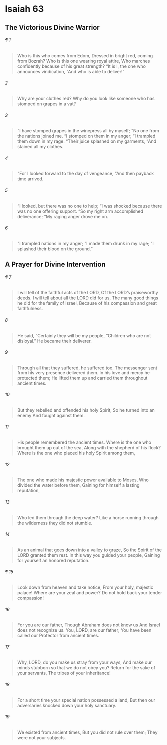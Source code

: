 # Isaiah 63
## The Victorious Divine Warrior
###### ¶ 1
> Who is this who comes from Edom,
> Dressed in bright red, coming from Bozrah?
> Who is this one wearing royal attire,
> Who marches confidently because of his great strength?
> “It is I, the one who announces vindication,
> “And who is able to deliver!”
###### 2
> Why are your clothes red?
> Why do you look like someone who has stomped on grapes in a vat?
###### 3
> “I have stomped grapes in the winepress all by myself;
> “No one from the nations joined me.
> “I stomped on them in my anger;
> “I trampled them down in my rage.
> “Their juice splashed on my garments,
> “And stained all my clothes.
###### 4
> “For I looked forward to the day of vengeance,
> “And then payback time arrived.
###### 5
> “I looked, but there was no one to help;
> “I was shocked because there was no one offering support.
> “So my right arm accomplished deliverance;
> “My raging anger drove me on.
###### 6
> “I trampled nations in my anger;
> “I made them drunk in my rage;
> “I splashed their blood on the ground.”
## A Prayer for Divine Intervention
###### ¶ 7
> I will tell of the faithful acts of the LORD,
> Of the LORD’s praiseworthy deeds.
> I will tell about all the LORD did for us,
> The many good things he did for the family of Israel,
> Because of his compassion and great faithfulness.
###### 8
> He said, “Certainly they will be my people,
> “Children who are not disloyal.”
> He became their deliverer.
###### 9
> Through all that they suffered, he suffered too.
> The messenger sent from his very presence delivered them.
> In his love and mercy he protected them;
> He lifted them up and carried them throughout ancient times.
###### 10
> But they rebelled and offended his holy Spirit,
> So he turned into an enemy
> And fought against them.
###### 11
> His people remembered the ancient times.
> Where is the one who brought them up out of the sea,
> Along with the shepherd of his flock?
> Where is the one who placed his holy Spirit among them,
###### 12
> The one who made his majestic power available to Moses,
> Who divided the water before them,
> Gaining for himself a lasting reputation,
###### 13
> Who led them through the deep water?
> Like a horse running through the wilderness they did not stumble.
###### 14
> As an animal that goes down into a valley to graze,
> So the Spirit of the LORD granted them rest.
> In this way you guided your people,
> Gaining for yourself an honored reputation.
###### ¶ 15
> Look down from heaven and take notice,
> From your holy, majestic palace!
> Where are your zeal and power?
> Do not hold back your tender compassion!
###### 16
> For you are our father,
> Though Abraham does not know us
> And Israel does not recognize us.
> You, LORD, are our father;
> You have been called our Protector from ancient times.
###### 17
> Why, LORD, do you make us stray from your ways,
> And make our minds stubborn so that we do not obey you?
> Return for the sake of your servants,
> The tribes of your inheritance!
###### 18
> For a short time your special nation possessed a land,
> But then our adversaries knocked down your holy sanctuary.
###### 19
> We existed from ancient times,
> But you did not rule over them;
> They were not your subjects.
